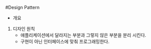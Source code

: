 #Design Pattern

- 개요
 1. 디자인 원칙
    - 애플리케이션에서 달라지는 부분과 그렇지 않은 부분을 분리 시킨다.
    - 구현이 아닌 인터페이스에 맞춰 프로그래밍한다.
